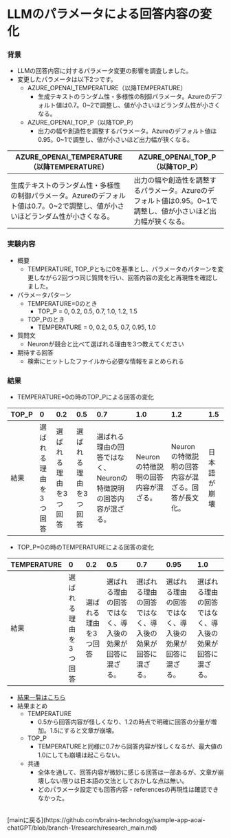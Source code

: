 # LLMのパラメータによる回答内容の変化
### 背景
  - LLMの回答内容に対するパラメータ変更の影響を調査しました。
  - 変更したパラメータは以下2つです。
    - AZURE_OPENAI_TEMPERATURE（以降TEMPERATURE）
      - 生成テキストのランダム性・多様性の制御パラメータ。Azureのデフォルト値は0.7。0~2で調整し、値が小さいほどランダム性が小さくなる。
    - AZURE_OPENAI_TOP_P（以降TOP_P）
        - 出力の幅や創造性を調整するパラメータ。Azureのデフォルト値は0.95。0~1で調整し、値が小さいほど出力幅が狭くなる。

|AZURE_OPENAI_TEMPERATURE（以降TEMPERATURE）|AZURE_OPENAI_TOP_P（以降TOP_P）|
|--------|------------|
|生成テキストのランダム性・多様性の制御パラメータ。Azureのデフォルト値は0.7。0~2で調整し、値が小さいほどランダム性が小さくなる。|出力の幅や創造性を調整するパラメータ。Azureのデフォルト値は0.95。0~1で調整し、値が小さいほど出力幅が狭くなる。|


### 実験内容
  - 概要
    - TEMPERATURE, TOP_Pともに0を基準とし、パラメータのパターンを変更しながら2回づつ同じ質問を行い、回答内容の変化と再現性を確認しました。
  - パラメータパターン
    - TEMPERATURE=0のとき
      - TOP_P = 0, 0.2, 0.5, 0.7, 1.0, 1.2, 1.5
    - TOP_Pのとき
      - TEMPERATURE = 0, 0.2, 0.5, 0.7, 0.95, 1.0
  - 質問文
    - Neuronが競合と比べて選ばれる理由を3つ教えてください
  - 期待する回答
    - 検索にヒットしたファイルから必要な情報をまとめられる
### 結果
- TEMPERATURE=0の時のTOP_Pによる回答の変化

|TOP_P    | 0 | 0.2 | 0.5 | 0.7 | 1.0 | 1.2 | 1.5 | 
|:----------------|:----------------|:----------------|:----------------|:----------------|:----------------|:----------------|:----------------| 
|結果    | 選ばれる理由を3つ回答 | 選ばれる理由を3つ回答 | 選ばれる理由を3つ回答 | 選ばれる理由の回答ではなく、Neuronの特徴説明の回答内容が混ざる。 | Neuronの特徴説明の回答内容が混ざる。 | Neuronの特徴説明の回答内容が混ざる。回答が長文化。 | 日本語が崩壊 | 


- TOP_P=0の時のTEMPERATUREによる回答の変化

|TEMPERATURE    | 0 | 0.2 | 0.5 | 0.7 | 0.95 | 1.0 | 
|:----------------|:----------------|:----------------|:----------------|:----------------|:----------------|:----------------|
|結果    | 選ばれる理由を3つ回答 | 選ばれる理由を3つ回答 | 選ばれる理由の回答ではなく、導入後の効果が回答に混ざる。 | 選ばれる理由の回答ではなく、導入後の効果が回答に混ざる。 | 選ばれる理由の回答ではなく、導入後の効果が回答に混ざる。 | 選ばれる理由の回答ではなく、導入後の効果が回答に混ざる。 | 

  - [結果一覧はこちら](https://docs.google.com/spreadsheets/d/1LjRzi9FyqdQk4g7WxtzFOkEurJ3RssDoZNCg97mQdBs/edit?gid=0#gid=0)
  - 結果まとめ
    - TEMPERATURE
      - 0.5から回答内容が怪しくなり、1.2の時点で明確に回答の分量が増加。1.5にすると文章が崩壊。
    - TOP_P
      - TEMPERATUREと同様に0.7から回答内容が怪しくなるが、最大値の1.0にしても崩壊は起こらない。
    - 共通
      - 全体を通して、回答内容が微妙に感じる回答は一部あるが、文章が崩壊しない限りは日本語の文法としておかしな点は無い。
      - どのパラメータ設定でも回答内容・referencesの再現性は確認できなかった。

</br>
[mainに戻る](https://github.com/brains-technology/sample-app-aoai-chatGPT/blob/branch-1/research/research_main.md)
